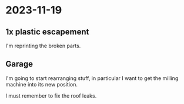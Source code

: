 # 2023-11-19

## 1x plastic escapement

I'm reprinting the broken parts.

## Garage

I'm going to start rearranging stuff, in particular I want to get the milling machine into its new position.

I must remember to fix the roof leaks.
